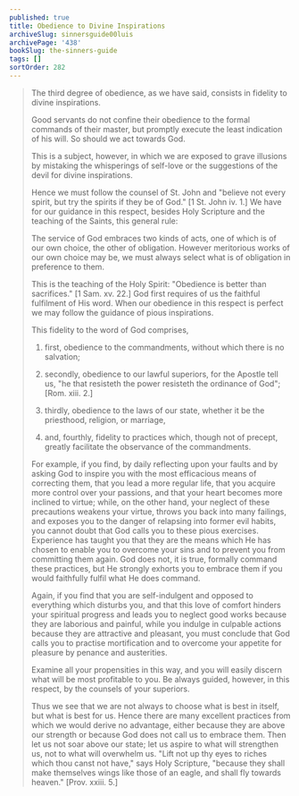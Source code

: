 ```yaml
---
published: true
title: Obedience to Divine Inspirations
archiveSlug: sinnersguide00luis
archivePage: '438'
bookSlug: the-sinners-guide
tags: []
sortOrder: 282
---
```


> The third degree of obedience, as we have said, consists in fidelity to divine inspirations.
> 
> Good servants do not confine their obedience to the formal commands of their master, but promptly execute the least indication of his will. So should we act towards God.
> 
> This is a subject, however, in which we are exposed to grave illusions by mistaking the whisperings of self-love or the suggestions of the devil for divine inspirations.
> 
> Hence we must follow the counsel of St. John and "believe not every spirit, but try the spirits if they be of God." [1 St. John iv. 1.] We have for our guidance in this respect, besides Holy Scripture and the teaching of the Saints, this general rule:
> 
> The service of God embraces two kinds of acts, one of which is of our own choice, the other of obligation. However meritorious works of our own choice may be, we must always select what is of obligation in preference to them.
> 
> This is the teaching of the Holy Spirit: "Obedience is better than sacrifices." [1 Sam. xv. 22.] God first requires of us the faithful fulfilment of His word. When our obedience in this respect is perfect we may follow the guidance of pious inspirations.
> 
> This fidelity to the word of God comprises,
> 
> 1. first, obedience to the commandments, without which there is no salvation;
> 
> 2. secondly, obedience to our lawful superiors, for the Apostle tell us, "he that resisteth the power resisteth the ordinance of God"; [Rom. xiii. 2.]
> 
> 3. thirdly, obedience to the laws of our state, whether it be the priesthood, religion, or marriage,
> 
> 4. and, fourthly, fidelity to practices which, though not of precept, greatly facilitate the observance of the commandments.
> 
> For example, if you find, by daily reflecting upon your faults and by asking God to inspire you with the most efficacious means of correcting them, that you lead a more regular life, that you acquire more control over your passions, and that your heart becomes more inclined to virtue; while, on the other hand, your neglect of these precautions weakens your virtue, throws you back into many failings, and exposes you to the danger of relapsing into former evil habits, you cannot doubt that God calls you to these pious exercises. Experience has taught you that they are the means which He has chosen to enable you to overcome your sins and to prevent you from committing them again. God does not, it is true, formally command these practices, but He strongly exhorts you to embrace them if you would faithfully fulfil what He does command.
> 
> Again, if you find that you are self-indulgent and opposed to everything which disturbs you, and that this love of comfort hinders your spiritual progress and leads you to neglect good works because they are laborious and painful, while you indulge in culpable actions because they are attractive and pleasant, you must conclude that God calls you to practise mortification and to overcome your appetite for pleasure by penance and austerities.
> 
> Examine all your propensities in this way, and you will easily discern what will be most profitable to you. Be always guided, however, in this respect, by the counsels of your superiors.
> 
> Thus we see that we are not always to choose what is best in itself, but what is best for us. Hence there are many excellent practices from which we would derive no advantage, either because they are above our strength or because God does not call us to embrace them. Then let us not soar above our state; let us aspire to what will strengthen us, not to what will overwhelm us. "Lift not up thy eyes to riches which thou canst not have," says Holy Scripture, "because they shall make themselves wings like those of an eagle, and shall fly towards heaven." [Prov. xxiii. 5.]

